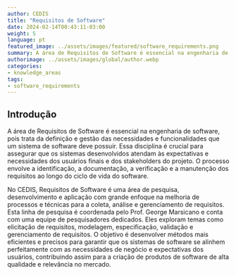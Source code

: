 ```yaml
---
author: CEDIS
title: "Requisitos de Software"
date: 2024-02-14T00:43:11-03:00
weight: 5
language: pt
featured_image: ../assets/images/featured/software_requirements.png
summary: A área de Requisitos de Software é essencial na engenharia de software, pois trata da definição e gestão das necessidades e funcionalidades que um sistema de software deve possuir.
authorimage: ../assets/images/global/author.webp
categories:
- knowledge_areas
tags: 
- software_requirements
---
```

## Introdução
A área de Requisitos de Software é essencial na engenharia de software, pois trata da definição e gestão das necessidades e funcionalidades que um sistema de software deve possuir. Essa disciplina é crucial para assegurar que os sistemas desenvolvidos atendam às expectativas e necessidades dos usuários finais e dos stakeholders do projeto. O processo envolve a identificação, a documentação, a verificação e a manutenção dos requisitos ao longo do ciclo de vida do software.

No CEDIS, Requisitos de Software é uma área de pesquisa, desenvolvimento e aplicação com grande enfoque na melhoria de processos e técnicas para a coleta, análise e gerenciamento de requisitos. Esta linha de pesquisa é coordenada pelo Prof. George Marsicano e conta com uma equipe de pesquisadores dedicados. Eles exploram temas como elicitação de requisitos, modelagem, especificação, validação e gerenciamento de requisitos. O objetivo é desenvolver métodos mais eficientes e precisos para garantir que os sistemas de software se alinhem perfeitamente com as necessidades de negócio e expectativas dos usuários, contribuindo assim para a criação de produtos de software de alta qualidade e relevância no mercado.